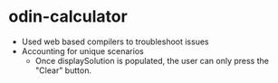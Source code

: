 # odin-calculator

- Used web based compilers to troubleshoot issues
- Accounting for unique scenarios
  - Once displaySolution is populated, the user can only press the "Clear" button.
